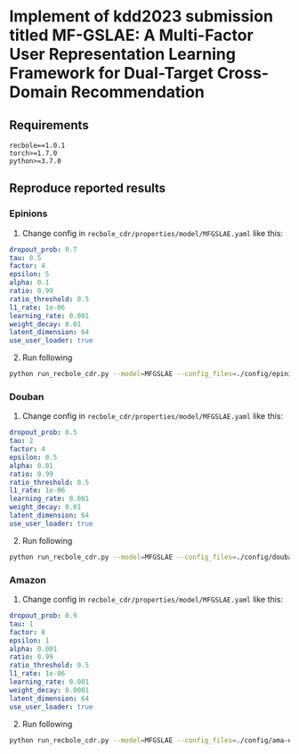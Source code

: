 
# Implement of kdd2023 submission titled MF-GSLAE: A Multi-Factor User Representation Learning Framework for Dual-Target Cross-Domain Recommendation 

## Requirements

```
recbole==1.0.1
torch>=1.7.0
python>=3.7.0
```

## Reproduce reported results 
### Epinions

1. Change config in `recbole_cdr/properties/model/MFGSLAE.yaml` like this:
```yaml
dropout_prob: 0.7
tau: 0.5
factor: 4
epsilon: 5
alpha: 0.1
ratio: 0.99
ratio_threshold: 0.5
l1_rate: 1e-06
learning_rate: 0.001
weight_decay: 0.01
latent_dimension: 64
use_user_loader: true
```
2. Run following 
```bash
python run_recbole_cdr.py --model=MFGSLAE --config_files=./config/epinions.yaml --gpu_id=1

```

### Douban
1. Change config in `recbole_cdr/properties/model/MFGSLAE.yaml` like this:
```yaml
dropout_prob: 0.5
tau: 2
factor: 4
epsilon: 0.5
alpha: 0.01
ratio: 0.99
ratio_threshold: 0.5
l1_rate: 1e-06
learning_rate: 0.001
weight_decay: 0.01
latent_dimension: 64
use_user_loader: true
```
2. Run following 
```bash
python run_recbole_cdr.py --model=MFGSLAE --config_files=./config/douban_bmovie.yaml --gpu_id=1

```

### Amazon
1. Change config in `recbole_cdr/properties/model/MFGSLAE.yaml` like this:
```yaml
dropout_prob: 0.9
tau: 1
factor: 8
epsilon: 1
alpha: 0.001
ratio: 0.99
ratio_threshold: 0.5
l1_rate: 1e-06
learning_rate: 0.001
weight_decay: 0.0001
latent_dimension: 64
use_user_loader: true
```
2. Run following 
```bash
python run_recbole_cdr.py --model=MFGSLAE --config_files=./config/ama-elecmov.yaml --gpu_id=1

```


